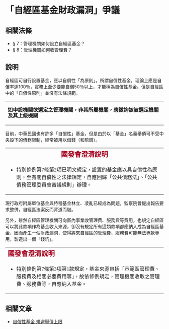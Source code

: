# 「自經區基金財政漏洞」爭議

## 相關法條

* § 7：管理機關如何設立自經區基金？
* § 8：管理機關如何收管理費？

## 說明

自經區可自行設置基金，應以自償性「為原則」。所謂自償性基金，理論上應是自償率達100％，實務上至少要能自償50％以上，才能稱為自償性基金。但是自經區中的「自償性原則」並沒有法條規範。

<table border="0">
<tbody>
<tr>
<td>
<p style="line-height: 14pt;"><strong><span style="font-size: 12pt;" lang="ZH-TW">如申設機關欲選定之管理機關，非其所屬機關，應徵詢該被選定機關及其上級機關</span><strong></p>
</td>
</tr>
</tbody>
</table>
目前，中華民國也有許多「自償性」基金，但是由於以「基金」名義舉債可不受中央設下的債務限制，經常被用以借錢（和賠錢）。
<table border="0">
<tbody>
<tr>
<td style="text-align: center;"><strong><span style="font-size: 16pt; font-family: 微軟正黑體, sans-serif; font-style: normal; font-variant: normal; line-height: normal; color: #a50021;" lang="ZH-TW">國發會澄清說明</span></strong></td>
</tr>
<tr>
<td>
<ul>
<li><span style="font-size: 12pt; font-family: 新細明體;"><span lang="ZH-TW">特別條例第</span>7<span lang="ZH-TW">條第</span>2<span lang="ZH-TW">項已明文規定，設置的基金應以具自償性為原則，至有關自償性之法律規定，自應回歸「公共債務法」、「公共債務管理委員會審議規則」辦理。</span></span></li>
</ul>
</td>
</tr>
</tbody>
</table>

現行政府附屬單位基金與特種基金林立、凌亂已經成為問題，監察院曾提出報告要求整併，自經區法案反而背道而馳。

另外，雖然自經區管理機關可向區內事業收管理費、服務費等費用，也規定自經區可以將此款項作為基金收入來源，卻沒有規定所有這類款項都應納入成為自經區基金，因而產生一個財政漏洞，使得將來自經區的管理費、服務費可能無法專款專用，製造出一個「錢坑」。

<table border="0">
<tbody>
<tr>
<td><strong style="text-align: center;"><span style="font-size: 16pt; font-family: 微軟正黑體, sans-serif; color: #a50021;" lang="ZH-TW">國發會澄清說明</span></strong></td>
</tr>
<tr>
<td>
<ul>
<li><span style="font-size: 12pt; font-family: 新細明體;"><span lang="ZH-TW">特別條例第</span>7<span lang="ZH-TW">條第</span>3<span lang="ZH-TW">項第</span>1<span lang="ZH-TW">款規定</span><span lang="ZH-TW">，</span></span><span style="font-size: 14pt; font-family: 微軟正黑體, sans-serif;" lang="ZH-TW"><span style="font-size: 12pt; font-family: 新細明體;">基金來源包括「示範區管理費、服務費及相關必要費用等」，故依條例規定，管理機關收取之管理費、服務費等，自應納入基金。</span></li>
</ul>
</td>
</tr>
</tbody>
</table>

## 相關文章

* [自償性基金 規避舉債上限](http://www.coolloud.org.tw/node/24251)
